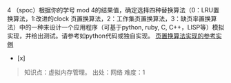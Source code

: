 4
（spoc）根据你的学号 mod 4的结果值，确定选择四种替换算法（0：LRU置换算法，1:改进的clock 页置换算法，2：工作集页置换算法，3：缺页率置换算法）中的一种来设计一个应用程序（可基于python, ruby, C, C++，LISP等）模拟实现，并给出测试。请参考如python代码或独自实现。
[页置换算法实现的参考实例](https://github.com/chyyuu/ucore_lab/blob/master/related_info/lab3/page-replacement-policy.py)
- [x]  

> 知识点：虚拟内存管理。
> 出处：网络
> 难度：1
> 
